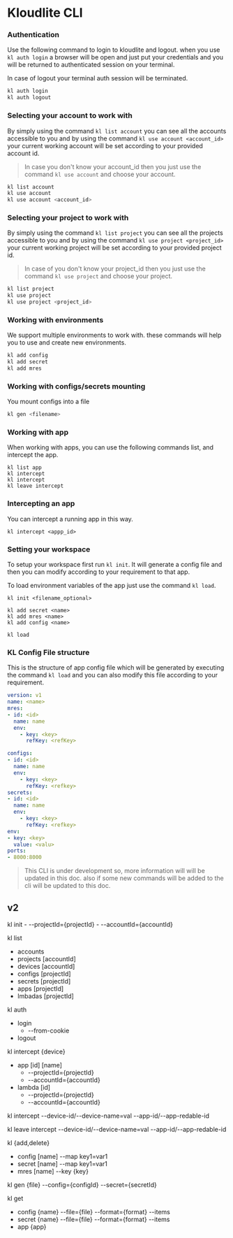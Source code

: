 # Kloudlite CLI

### Authentication

Use the following command to login to kloudlite and logout. when you use `kl auth login` a browser will be open
and just put your credentials and you will be returned to authenticated session on your terminal.

In case of logout your terminal auth session will be terminated.

```sh
kl auth login
kl auth logout
```

### Selecting your account to work with

By simply using the command `kl list account` you can see all the accounts accessible to you and by
using the command `kl use account <account_id>` your current working account will be set according to
your provided account id.

> In case you don't know your account_id then you just use the command `kl use account` 
and choose your account.


```sh
kl list account
kl use account
kl use account <account_id>
```


### Selecting your project to work with

By simply using the command `kl list project` you can see all the projects accessible to you and by
using the command `kl use project <project_id>` your current working project will be set according to
your provided project id.

> In case of you don't know your project_id then you just use the command `kl use project` 
 and choose your project.


```sh
kl list project
kl use project
kl use project <project_id>
```

### Working with environments
We support multiple environments to work with. these commands 
will help you to use and create new environments.

```sh
kl add config
kl add secret
kl add mres
```

### Working with configs/secrets mounting
You mount configs into a file

```sh
kl gen <filename>
```

### Working with app

When working with apps, you can use the following commands list, and intercept the app.

```
kl list app
kl intercept
kl intercept
kl leave intercept
```

### Intercepting an app
You can intercept a running app in this way.

```
kl intercept <appp_id>
```


### Setting your workspace
To setup your workspace first run `kl init`. It will generate a config file and then you can modify 
according to your requirement to that app.

To load environment variables of the app just use the command `kl load`.

```
kl init <filename_optional>

kl add secret <name>
kl add mres <name>
kl add config <name>

kl load

```

### KL Config File structure
This is the structure of app config file which will be generated by executing the command `kl load` and 
you can also modify this file according to your requirement.
```yaml
version: v1
name: <name>
mres:
- id: <id>
  name: name
  env:
    - key: <key>
      refKey: <refKey>

configs:
- id: <id>
  name: name
  env:
    - key: <key>
      refKey: <refkey>
secrets:
- id: <id>
  name: name
  env:
    - key: <key>
      refKey: <refkey>
env:
- key: <key>
  value: <valu>
ports:
- 8000:8000

```

> This CLI is under development so, more information will will be updated in this doc. also if some new commands will be added to the cli will be updated to this doc.

## v2
kl init
    - --projectId={projectId}
    - --accountId={accountId}

kl list 
  - accounts
  - projects [accountId]
  - devices [accountId]
  - configs [projectId]
  - secrets [projectId]
  - apps [projectId]
  - lmbadas [projectId] 
   <!-- - routers {query} -->

kl auth
  - login
    - --from-cookie
  - logout

kl intercept {device}
  - app [id] [name]
      - --projectId={projectId}
      - --accountId={accountId}
  - lambda [id]
      - --projectId={projectId}
      - --accountId={accountId}

kl intercept  --device-id/--device-name=val --app-id/--app-redable-id

kl leave intercept --device-id/--device-name=val --app-id/--app-redable-id

kl {add,delete} 
  - config [name] --map key1=var1 
  - secret [name] --map key1=var1
  - mres [name] --key {key}

kl gen {file}
  --config={configId} 
  --secret={secretId}

kl get
  - config {name} --file={file} --format={format} --items
  - secret {name} --file={file} --format={format} --items
  - app {app}
